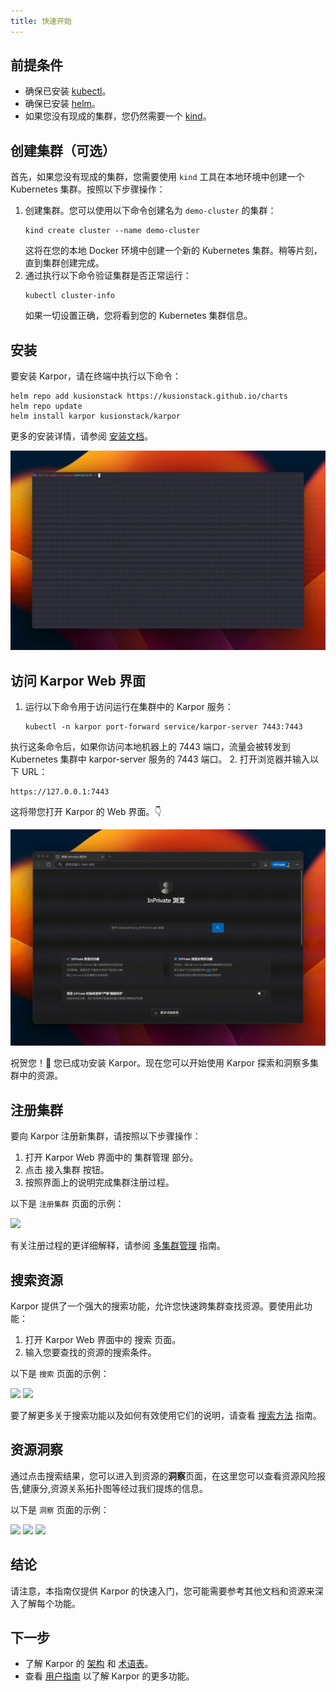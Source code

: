 ```yaml
---
title: 快速开始
---
```


## 前提条件

* 确保已安装 [kubectl](https://kubernetes.io/docs/tasks/tools/)。
* 确保已安装 [helm](https://helm.sh/docs/intro/install/)。
* 如果您没有现成的集群，您仍然需要一个 [kind](https://kind.sigs.k8s.io/docs/user/quick-start/#installation/)。

## 创建集群（可选）

首先，如果您没有现成的集群，您需要使用 `kind` 工具在本地环境中创建一个 Kubernetes 集群。按照以下步骤操作：

1. 创建集群。您可以使用以下命令创建名为 `demo-cluster` 的集群：
   ```shell
   kind create cluster --name demo-cluster
   ```
   这将在您的本地 Docker 环境中创建一个新的 Kubernetes 集群。稍等片刻，直到集群创建完成。
2. 通过执行以下命令验证集群是否正常运行：
   ```shell
   kubectl cluster-info
   ```
   如果一切设置正确，您将看到您的 Kubernetes 集群信息。

## 安装

要安装 Karpor，请在终端中执行以下命令：

```shell
helm repo add kusionstack https://kusionstack.github.io/charts 
helm repo update
helm install karpor kusionstack/karpor
```

更多的安装详情，请参阅 [安装文档](2-installation.md)。

![安装](./assets/2-installation/install.gif)

## 访问 Karpor Web 界面

1. 运行以下命令用于访问运行在集群中的 Karpor 服务：
   ```shell
   kubectl -n karpor port-forward service/karpor-server 7443:7443
   ```
  执行这条命令后，如果你访问本地机器上的 7443 端口，流量会被转发到 Kubernetes 集群中 karpor-server 服务的 7443 端口。 
2. 打开浏览器并输入以下 URL：
   ```shell
   https://127.0.0.1:7443 
   ```
   这将带您打开 Karpor 的 Web 界面。👇

![在浏览器中打开](./assets/2-installation/open-in-browser.gif)

祝贺您！🎉 您已成功安装 Karpor。现在您可以开始使用 Karpor 探索和洞察多集群中的资源。

## 注册集群

要向 Karpor 注册新集群，请按照以下步骤操作：

1. 打开 Karpor Web 界面中的 <kbd>集群管理</kbd> 部分。
2. 点击 <kbd>接入集群</kbd> 按钮。
3. 按照界面上的说明完成集群注册过程。

以下是 `注册集群` 页面的示例：

![](/karpor/assets/cluster-mng/cluster-mng-register-new-cluster.png)

有关注册过程的更详细解释，请参阅 [多集群管理](../3-user-guide/1-multi-cluster-management.md) 指南。

## 搜索资源

Karpor 提供了一个强大的搜索功能，允许您快速跨集群查找资源。要使用此功能：

1. 打开 Karpor Web 界面中的 <kbd>搜索</kbd> 页面。
2. 输入您要查找的资源的搜索条件。

以下是 `搜索` 页面的示例：

![](/karpor/assets/search/search-auto-complete.png)
![](/karpor/assets/search/search-result.png)

要了解更多关于搜索功能以及如何有效使用它们的说明，请查看 [搜索方法](../5-references/3-search-methods.md) 指南。

## 资源洞察

通过点击搜索结果，您可以进入到资源的**洞察**页面，在这里您可以查看资源风险报告,健康分,资源关系拓扑图等经过我们提炼的信息。

以下是 `洞察` 页面的示例：

![](/karpor/assets/insight/insight-home.png)
![](/karpor/assets/insight/insight-single-issue.png)
![](/karpor/assets/insight/insight-topology.png)

## 结论

请注意，本指南仅提供 Karpor 的快速入门，您可能需要参考其他文档和资源来深入了解每个功能。


## 下一步
- 了解 Karpor 的 [架构](../concepts/architecture) 和 [术语表](../concepts/glossary)。
- 查看 [用户指南](../user-guide/multi-cluster-management) 以了解 Karpor 的更多功能。

